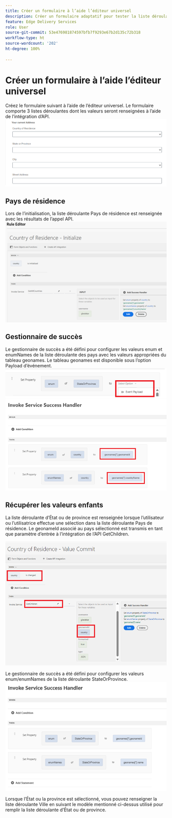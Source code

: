 ```yaml
---
title: Créer un formulaire à l’aide l’éditeur universel
description: Créer un formulaire adaptatif pour tester la liste déroulante en cascade à l’aide des intégrations d’API
feature: Edge Delivery Services
role: User
source-git-commit: 53e476981874597bfb7f9293e67b2d135c72b318
workflow-type: ht
source-wordcount: '202'
ht-degree: 100%

---
```


# Créer un formulaire à l’aide l’éditeur universel

Créez le formulaire suivant à l’aide de l’éditeur universel. Le formulaire comporte 3 listes déroulantes dont les valeurs seront renseignées à l’aide de l’intégration d’API.
![adaptive-form](assets/address-form.png)

## Pays de résidence

Lors de l’initialisation, la liste déroulante Pays de résidence est renseignée avec les résultats de l’appel API.
![initialize-event](assets/initialize-event.png)

## Gestionnaire de succès

Le gestionnaire de succès a été défini pour configurer les valeurs enum et enumNames de la liste déroulante des pays avec les valeurs appropriées du tableau geonames. Le tableau geonames est disponible sous l’option Payload d’événement.
![event-payload](assets/event-payload.png)
![success-handler](assets/success-handler.png)

## Récupérer les valeurs enfants

La liste déroulante d’État ou de province est renseignée lorsque l’utilisateur ou l’utilisatrice effectue une sélection dans la liste déroulante Pays de résidence. Le geonameId associé au pays sélectionné est transmis en tant que paramètre d’entrée à l’intégration de l’API GetChildren.

![get-children](assets/invoke-service-get-children.png)

Le gestionnaire de succès a été défini pour configurer les valeurs enum/enumNames de la liste déroulante StateOrProvince.
![get-children-success-handler](assets/child-success-handler.png)

Lorsque l’État ou la province est sélectionné, vous pouvez renseigner la liste déroulante Ville en suivant le modèle mentionné ci-dessus utilisé pour remplir la liste déroulante d’État ou de province.
